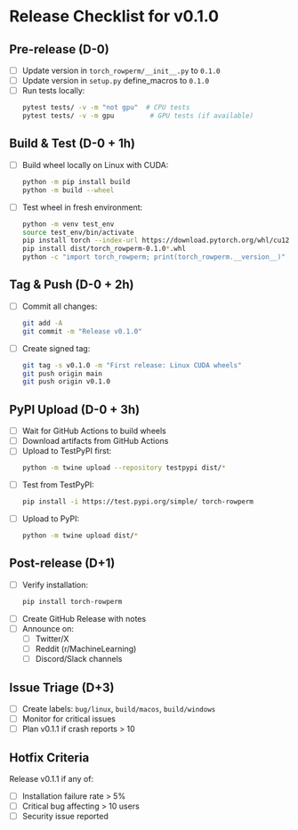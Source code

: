# Release Checklist for v0.1.0

## Pre-release (D-0)

- [ ] Update version in `torch_rowperm/__init__.py` to `0.1.0`
- [ ] Update version in `setup.py` define_macros to `0.1.0`
- [ ] Run tests locally:
  ```bash
  pytest tests/ -v -m "not gpu"  # CPU tests
  pytest tests/ -v -m gpu         # GPU tests (if available)
  ```

## Build & Test (D-0 + 1h)

- [ ] Build wheel locally on Linux with CUDA:
  ```bash
  python -m pip install build
  python -m build --wheel
  ```
- [ ] Test wheel in fresh environment:
  ```bash
  python -m venv test_env
  source test_env/bin/activate
  pip install torch --index-url https://download.pytorch.org/whl/cu121
  pip install dist/torch_rowperm-0.1.0*.whl
  python -c "import torch_rowperm; print(torch_rowperm.__version__)"
  ```

## Tag & Push (D-0 + 2h)

- [ ] Commit all changes:
  ```bash
  git add -A
  git commit -m "Release v0.1.0"
  ```
- [ ] Create signed tag:
  ```bash
  git tag -s v0.1.0 -m "First release: Linux CUDA wheels"
  git push origin main
  git push origin v0.1.0
  ```

## PyPI Upload (D-0 + 3h)

- [ ] Wait for GitHub Actions to build wheels
- [ ] Download artifacts from GitHub Actions
- [ ] Upload to TestPyPI first:
  ```bash
  python -m twine upload --repository testpypi dist/*
  ```
- [ ] Test from TestPyPI:
  ```bash
  pip install -i https://test.pypi.org/simple/ torch-rowperm
  ```
- [ ] Upload to PyPI:
  ```bash
  python -m twine upload dist/*
  ```

## Post-release (D+1)

- [ ] Verify installation:
  ```bash
  pip install torch-rowperm
  ```
- [ ] Create GitHub Release with notes
- [ ] Announce on:
  - [ ] Twitter/X
  - [ ] Reddit (r/MachineLearning)
  - [ ] Discord/Slack channels

## Issue Triage (D+3)

- [ ] Create labels: `bug/linux`, `build/macos`, `build/windows`
- [ ] Monitor for critical issues
- [ ] Plan v0.1.1 if crash reports > 10

## Hotfix Criteria

Release v0.1.1 if any of:
- [ ] Installation failure rate > 5%
- [ ] Critical bug affecting > 10 users
- [ ] Security issue reported 